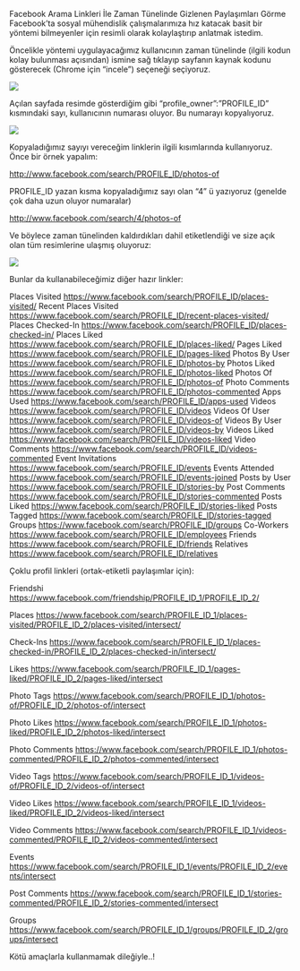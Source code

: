 Facebook Arama Linkleri İle Zaman Tünelinde Gizlenen Paylaşımları Görme
Facebook’ta sosyal mühendislik çalışmalarımıza hız katacak basit bir yöntemi bilmeyenler için resimli olarak kolaylaştırıp anlatmak istedim.

Öncelikle yöntemi uygulayacağımız kullanıcının zaman tünelinde (ilgili kodun kolay bulunması açısından) ismine sağ tıklayıp sayfanın kaynak kodunu gösterecek (Chrome için “incele”) seçeneği seçiyoruz.

![](https://imguploads.net/images/2018/09/25/1.png)

Açılan sayfada resimde gösterdiğim gibi “profile_owner”:”PROFILE_ID” kısmındaki sayı, kullanıcının numarası oluyor. Bu numarayı kopyalıyoruz.

![](https://imguploads.net/images/2018/09/25/2.png)

Kopyaladığımız sayıyı vereceğim linklerin ilgili kısımlarında kullanıyoruz. Önce bir örnek yapalım:

http://www.facebook.com/search/PROFILE_ID/photos-of

PROFILE_ID yazan kısma kopyaladığımız sayı olan “4” ü yazıyoruz (genelde çok daha uzun oluyor numaralar)

http://www.facebook.com/search/4/photos-of

Ve böylece zaman tünelinden kaldırdıkları dahil etiketlendiği ve size açık olan tüm resimlerine ulaşmış oluyoruz:

![](https://imguploads.net/images/2018/09/25/3.png)

Bunlar da kullanabileceğimiz diğer hazır linkler:

Places Visited
https://www.facebook.com/search/PROFILE_ID/places-visited/
Recent Places Visited
https://www.facebook.com/search/PROFILE_ID/recent-places-visited/
Places Checked-In
https://www.facebook.com/search/PROFILE_ID/places-checked-in/
Places Liked
https://www.facebook.com/search/PROFILE_ID/places-liked/
Pages Liked
https://www.facebook.com/search/PROFILE_ID/pages-liked
Photos By User
https://www.facebook.com/search/PROFILE_ID/photos-by
Photos Liked
https://www.facebook.com/search/PROFILE_ID/photos-liked
Photos Of
https://www.facebook.com/search/PROFILE_ID/photos-of
Photo Comments
https://www.facebook.com/search/PROFILE_ID/photos-commented
Apps Used
https://www.facebook.com/search/PROFILE_ID/apps-used
Videos
https://www.facebook.com/search/PROFILE_ID/videos
Videos Of User
https://www.facebook.com/search/PROFILE_ID/videos-of
Videos By User
https://www.facebook.com/search/PROFILE_ID/videos-by
Videos Liked
https://www.facebook.com/search/PROFILE_ID/videos-liked
Video Comments
https://www.facebook.com/search/PROFILE_ID/videos-commented
Event Invitations
https://www.facebook.com/search/PROFILE_ID/events
Events Attended
https://www.facebook.com/search/PROFILE_ID/events-joined
Posts by User
https://www.facebook.com/search/PROFILE_ID/stories-by
Post Comments
https://www.facebook.com/search/PROFILE_ID/stories-commented
Posts Liked
https://www.facebook.com/search/PROFILE_ID/stories-liked
Posts Tagged
https://www.facebook.com/search/PROFILE_ID/stories-tagged
Groups
https://www.facebook.com/search/PROFILE_ID/groups
Co-Workers
https://www.facebook.com/search/PROFILE_ID/employees
Friends
https://www.facebook.com/search/PROFILE_ID/friends
Relatives
https://www.facebook.com/search/PROFILE_ID/relatives

Çoklu profil linkleri (ortak-etiketli paylaşımlar için):

Friendshi
https://www.facebook.com/friendship/PROFILE_ID_1/PROFILE_ID_2/

Places
https://www.facebook.com/search/PROFILE_ID_1/places-visited/PROFILE_ID_2/places-visited/intersect/

Check-Ins
https://www.facebook.com/search/PROFILE_ID_1/places-checked-in/PROFILE_ID_2/places-checked-in/intersect/

Likes
https://www.facebook.com/search/PROFILE_ID_1/pages-liked/PROFILE_ID_2/pages-liked/intersect

Photo Tags
https://www.facebook.com/search/PROFILE_ID_1/photos-of/PROFILE_ID_2/photos-of/intersect

Photo Likes
https://www.facebook.com/search/PROFILE_ID_1/photos-liked/PROFILE_ID_2/photos-liked/intersect

Photo Comments
https://www.facebook.com/search/PROFILE_ID_1/photos-commented/PROFILE_ID_2/photos-commented/intersect

Video Tags
https://www.facebook.com/search/PROFILE_ID_1/videos-of/PROFILE_ID_2/videos-of/intersect

Video Likes
https://www.facebook.com/search/PROFILE_ID_1/videos-liked/PROFILE_ID_2/videos-liked/intersect

Video Comments
https://www.facebook.com/search/PROFILE_ID_1/videos-commented/PROFILE_ID_2/videos-commented/intersect

Events
https://www.facebook.com/search/PROFILE_ID_1/events/PROFILE_ID_2/events/intersect

Post Comments
https://www.facebook.com/search/PROFILE_ID_1/stories-commented/PROFILE_ID_2/stories-commented/intersect

Groups
https://www.facebook.com/search/PROFILE_ID_1/groups/PROFILE_ID_2/groups/intersect

Kötü amaçlarla kullanmamak dileğiyle..!